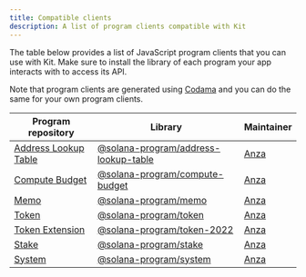 ```yaml
---
title: Compatible clients
description: A list of program clients compatible with Kit
---
```


The table below provides a list of JavaScript program clients that you can use with Kit. Make sure to install the library of each program your app interacts with to access its API.

Note that program clients are generated using [Codama](https://github.com/codama-idl/codama) and you can do the same for your own program clients.

| Program repository                                                             | Library                                                                                                    | Maintainer                    |
| ------------------------------------------------------------------------------ | ---------------------------------------------------------------------------------------------------------- | ----------------------------- |
| [Address Lookup Table](https://github.com/solana-program/address-lookup-table) | [@solana-program/address-lookup-table](https://www.npmjs.com/package/@solana-program/address-lookup-table) | [Anza](https://www.anza.xyz/) |
| [Compute Budget](https://github.com/solana-program/compute-budget)             | [@solana-program/compute-budget](https://www.npmjs.com/package/@solana-program/compute-budget)             | [Anza](https://www.anza.xyz/) |
| [Memo](https://github.com/solana-program/memo)                                 | [@solana-program/memo](https://www.npmjs.com/package/@solana-program/memo)                                 | [Anza](https://www.anza.xyz/) |
| [Token](https://github.com/solana-program/token)                               | [@solana-program/token](https://www.npmjs.com/package/@solana-program/token)                               | [Anza](https://www.anza.xyz/) |
| [Token Extension](https://github.com/solana-program/memo)                      | [@solana-program/token-2022](https://www.npmjs.com/package/@solana-program/token-2022)                     | [Anza](https://www.anza.xyz/) |
| [Stake](https://github.com/solana-program/memo)                                | [@solana-program/stake](https://www.npmjs.com/package/@solana-program/stake)                               | [Anza](https://www.anza.xyz/) |
| [System](https://github.com/solana-program/memo)                               | [@solana-program/system](https://www.npmjs.com/package/@solana-program/system)                             | [Anza](https://www.anza.xyz/) |
